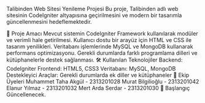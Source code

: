 Talibinden Web Sitesi Yenileme Projesi
Bu proje, Talibinden adlı web sitesinin CodeIgniter altyapısına geçirilmesini ve modern bir tasarımla güncellenmesini hedeflemektedir.

📌 Proje Amacı
Mevcut sistemin CodeIgniter Framework kullanılarak modüler ve verimli hale getirilmesi.
Kullanıcı dostu bir arayüz için HTML ve CSS ile tasarım yenilikleri.
Veritabanı işlemlerinde MySQL ve MongoDB kullanarak performans optimizasyonu.
Gerekli durumlarda farklı programlama dilleri ve kütüphanelerle destek sağlanması.
🛠️ Kullanılan Teknolojiler
Backend: CodeIgniter
Frontend: HTML5, CSS3
Veritabanı: MySQL, MongoDB
Destekleyici Araçlar: Gerekli durumlarda ek diller ve kütüphaneler
👥 Ekip Üyeleri
Muhammet Taha Akgül - 2313201028
Murat Bilgilioğlu - 2313201042
Elanur Yılmaz - 2313201032
Mert Arda Serdar - 2313201030
🚀 Başlangıç
Güncellenecek.
